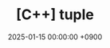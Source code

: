 ﻿---
classes: wide
toc: true
toc_label: "My Table of Contents"
#toc_icon: "cog"
layout: single
title: "[C++] tuple"
date: "2025-01-15 00:00:00 +0900"
last_modified_at: "2025-01-15 00:00:00 +0900"
categories:
  - C++
tags:
  - c++
author_profile: true
sidebar:
    nav: docs
---

## 